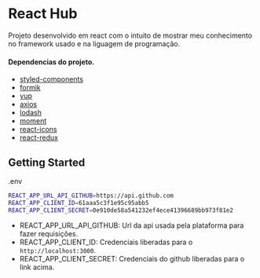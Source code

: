 # React Hub

Projeto desenvolvido em react com o intuito de mostrar meu conhecimento no framework usado e na liguagem de programação.

#### Dependencias do projeto.

- [styled-components](https://github.com/styled-components/styled-components)
- [formik](https://github.com/jaredpalmer/formik)
- [yup](https://github.com/jquense/yup)
- [axios](https://github.com/axios/axios)
- [lodash](https://github.com/lodash/lodash)
- [moment](https://github.com/moment/moment)
- [react-icons](https://github.com/react-icons/react-icons)
- [react-redux](https://github.com/reduxjs/react-redux)

## Getting Started

.env

```sh
REACT_APP_URL_API_GITHUB=https://api.github.com
REACT_APP_CLIENT_ID=61aaa5c3f1e95c95abb5
REACT_APP_CLIENT_SECRET=0e910de58a541232ef4ece41396689bb973f81e2
```

- REACT_APP_URL_API_GITHUB: Url da api usada pela plataforma para fazer requisições.
- REACT_APP_CLIENT_ID: Credenciais liberadas para o `http://localhost:3000`.
- REACT_APP_CLIENT_SECRET: Credenciais do github liberadas para o link acima.
